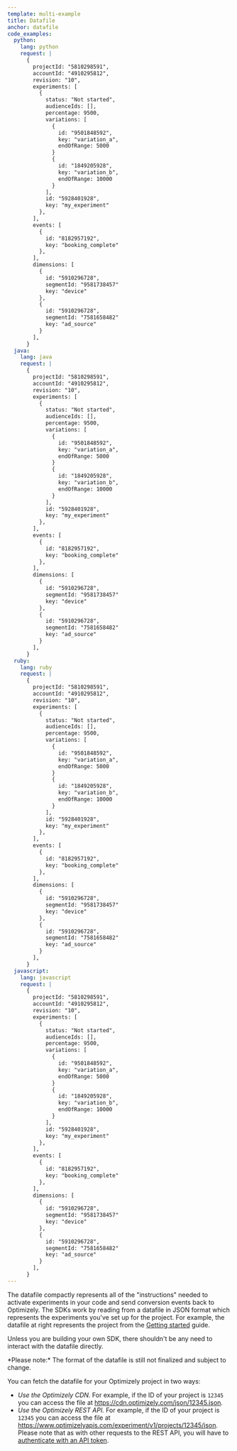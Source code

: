 ```yaml
---
template: multi-example
title: Datafile
anchor: datafile
code_examples:
  python:
    lang: python
    request: |
      {
        projectId: "5810298591",
        accountId: "4910295812",
        revision: "10",
        experiments: [
          {
            status: "Not started",
            audienceIds: [],
            percentage: 9500,
            variations: [
              {
                id: "9501848592",
                key: "variation_a",
                endOfRange: 5000
              }
              {
                id: "1849205928",
                key: "variation_b",
                endOfRange: 10000
              }
            ],
            id: "5928401928",
            key: "my_experiment"
          },
        ],
        events: [
          {
            id: "8182957192",
            key: "booking_complete"
          },
        ],
        dimensions: [
          {
            id: "5910296728",
            segmentId: "9581738457"
            key: "device"
          },
          {
            id: "5910296728",
            segmentId: "7581658482"
            key: "ad_source"
          }
        ],
      }
  java:
    lang: java
    request: |
      {
        projectId: "5810298591",
        accountId: "4910295812",
        revision: "10",
        experiments: [
          {
            status: "Not started",
            audienceIds: [],
            percentage: 9500,
            variations: [
              {
                id: "9501848592",
                key: "variation_a",
                endOfRange: 5000
              }
              {
                id: "1849205928",
                key: "variation_b",
                endOfRange: 10000
              }
            ],
            id: "5928401928",
            key: "my_experiment"
          },
        ],
        events: [
          {
            id: "8182957192",
            key: "booking_complete"
          },
        ],
        dimensions: [
          {
            id: "5910296728",
            segmentId: "9581738457"
            key: "device"
          },
          {
            id: "5910296728",
            segmentId: "7581658482"
            key: "ad_source"
          }
        ],
      }
  ruby:
    lang: ruby
    request: |
      {
        projectId: "5810298591",
        accountId: "4910295812",
        revision: "10",
        experiments: [
          {
            status: "Not started",
            audienceIds: [],
            percentage: 9500,
            variations: [
              {
                id: "9501848592",
                key: "variation_a",
                endOfRange: 5000
              }
              {
                id: "1849205928",
                key: "variation_b",
                endOfRange: 10000
              }
            ],
            id: "5928401928",
            key: "my_experiment"
          },
        ],
        events: [
          {
            id: "8182957192",
            key: "booking_complete"
          },
        ],
        dimensions: [
          {
            id: "5910296728",
            segmentId: "9581738457"
            key: "device"
          },
          {
            id: "5910296728",
            segmentId: "7581658482"
            key: "ad_source"
          }
        ],
      }
  javascript:
    lang: javascript
    request: |
      {
        projectId: "5810298591",
        accountId: "4910295812",
        revision: "10",
        experiments: [
          {
            status: "Not started",
            audienceIds: [],
            percentage: 9500,
            variations: [
              {
                id: "9501848592",
                key: "variation_a",
                endOfRange: 5000
              }
              {
                id: "1849205928",
                key: "variation_b",
                endOfRange: 10000
              }
            ],
            id: "5928401928",
            key: "my_experiment"
          },
        ],
        events: [
          {
            id: "8182957192",
            key: "booking_complete"
          },
        ],
        dimensions: [
          {
            id: "5910296728",
            segmentId: "9581738457"
            key: "device"
          },
          {
            id: "5910296728",
            segmentId: "7581658482"
            key: "ad_source"
          }
        ],
      }
---
```


The datafile compactly represents all of the "instructions" needed to activate experiments in your code and send conversion events back to Optimizely. The SDKs work by reading from a datafile in JSON format which represents the experiments you've set up for the project. For example, the datafile at right represents the project from the [Getting started](/server/getting-started) guide.

Unless you are building your own SDK, there shouldn't be any need to interact with the datafile directly.

<div class="attention attention--warning push--bottom">*Please note:* The format of the datafile is still not finalized and subject to change.</div>

You can fetch the datafile for your Optimizely project in two ways:

* *Use the Optimizely CDN.*  For example, if the ID of your project is `12345` you can access the file at https://cdn.optimizely.com/json/12345.json.
* *Use the Optimizely REST API.* For example, if the ID of your project is `12345` you can access the file at https://www.optimizelyapis.com/experiment/v1/projects/12345/json. Please note that as with other requests to the REST API, you will have to [authenticate with an API token](/rest/getting-started).

